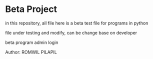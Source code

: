 # Beta Project

in this repository, all file here is a beta test file for programs in python

file under testing and modify, can be change base on developer

beta program admin login

Author: ROMWIL PILAPIL
